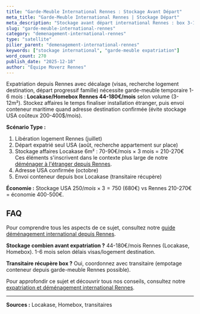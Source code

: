 ```yaml
---
title: "Garde-Meuble International Rennes : Stockage Avant Départ"
meta_title: "Garde-Meuble International Rennes | Stockage Départ"
meta_description: "Stockage avant départ international Rennes : box 3-12m² (44-180€/mois) Locakase/Homebox. Si décalage départ (visas, logement destination). 1-6 mois."
slug: "garde-meuble-international-rennes"
category: "demenagement-international-rennes"
type: "satellite"
pilier_parent: "demenagement-international-rennes"
keywords: ["stockage international", "garde-meuble expatriation"]
word_count: 270
publish_date: "2025-12-18"
author: "Équipe Moverz Rennes"
---
```


Expatriation depuis Rennes avec décalage (visas, recherche logement destination, départ progressif famille) nécessite garde-meuble temporaire 1-6 mois : **Locakase/Homebox Rennes 44-180€/mois** selon volume (3-12m²). Stockez affaires le temps finaliser installation étranger, puis envoi conteneur maritime quand adresse destination confirmée (évite stockage USA coûteux 200-400$/mois).

**Scénario Type :**
1. Libération logement Rennes (juillet)
2. Départ expatrié seul USA (août, recherche appartement sur place)
3. Stockage affaires Locakase 6m² : 70-90€/mois × 3 mois = 210-270€ Ces éléments s'inscrivent dans le contexte plus large de notre [déménager à l'étranger depuis Rennes](/blog/demenagement-rennes/demenagement-international-rennes).
4. Adresse USA confirmée (octobre)
5. Envoi conteneur depuis box Locakase (transitaire récupère)

**Économie :** Stockage USA 250$/mois × 3 = 750$ (680€) vs Rennes 210-270€ = économie 400-500€.

## FAQ

Pour comprendre tous les aspects de ce sujet, consultez notre [guide déménagement international depuis Rennes](/blog/demenagement-rennes/demenagement-international-rennes).

**Stockage combien avant expatriation ?**
44-180€/mois Rennes (Locakase, Homebox). 1-6 mois selon délais visas/logement destination.

**Transitaire récupère box ?**
Oui, coordonnez avec transitaire (empotage conteneur depuis garde-meuble Rennes possible).

Pour approfondir ce sujet et découvrir tous nos conseils, consultez notre [expatriation et déménagement international Rennes](/blog/demenagement-rennes/demenagement-international-rennes).

---
**Sources :** Locakase, Homebox, transitaires

